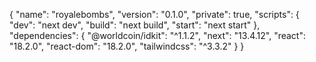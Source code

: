 {
  "name": "royalebombs",
  "version": "0.1.0",
  "private": true,
  "scripts": {
    "dev": "next dev",
    "build": "next build",
    "start": "next start"
  },
  "dependencies": {
    "@worldcoin/idkit": "^1.1.2",
    "next": "13.4.12",
    "react": "18.2.0",
    "react-dom": "18.2.0",
    "tailwindcss": "^3.3.2"
  }
}